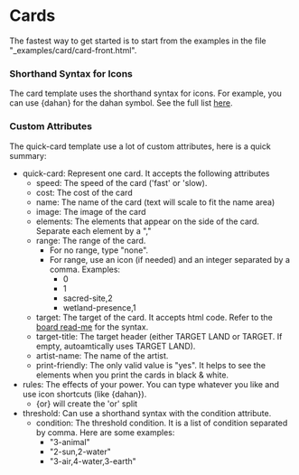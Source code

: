 # Cards

The fastest way to get started is to start from the examples in the file "_examples/card/card-front.html".

### Shorthand Syntax for Icons

The card template uses the shorthand syntax for icons. For example, you can use {dahan} for the dahan symbol. See the full list [here](board_front.md#general-icons).

### Custom Attributes

The quick-card template use a lot of custom attributes, here is a quick summary:

- quick-card: Represent one card. It accepts the following attributes
  - speed: The speed of the card ('fast' or 'slow).
  - cost: The cost of the card
  - name: The name of the card (text will scale to fit the name area)
  - image: The image of the card
  - elements: The elements that appear on the side of the card. Separate each element by a ","
  - range: The range of the card.
    - For no range, type "none".
    - For range, use an icon (if needed) and an integer separated by a comma. Examples:
      - 0
      - 1
      - sacred-site,2
      - wetland-presence,1
  - target: The target of the card. It accepts html code. Refer to the [board read-me](board_front.md#general-icons) for the syntax.
  - target-title: The target header (either TARGET LAND or TARGET. If empty, autoamtically uses TARGET LAND).
  - artist-name: The name of the artist.
  - print-friendly: The only valid value is "yes". It helps to see the elements when you print the cards in black & white.
- rules: The effects of your power. You can type whatever you like and use icon shortcuts (like {dahan}).
  - {or} will create the 'or' split
- threshold: Can use a shorthand syntax with the condition attribute.
  - condition: The threshold condition. It is a list of condition separated by comma. Here are some examples:
    - "3-animal"
    - "2-sun,2-water"
    - "3-air,4-water,3-earth"


